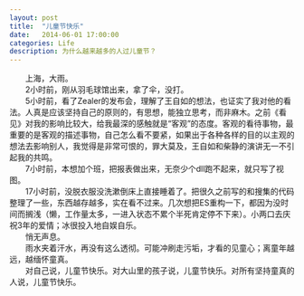 ```yaml
---
layout: post
title:  "儿童节快乐"
date:   2014-06-01 17:00:00
categories: Life
description: 为什么越来越多的人过儿童节？
---
```


<div class="postcontent">
&emsp;&emsp;上海，大雨。<br/>
&emsp;&emsp;2小时前，刚从羽毛球馆出来，拿了伞，没打。<br>
&emsp;&emsp;5小时前，看了Zealer的发布会，理解了王自如的想法，也证实了我对他的看法。人真是应该坚持自己的原则的，有思想，能独立思考，而非麻木。之前《看见》对我的影响比较大，给我最深的感触就是“客观”的态度。客观的看待事物，最重要的是客观的描述事物，自己怎么看不要紧，如果出于各种各样的目的以主观的想法去影响别人，我觉得是非常可恨的，罪大莫及，王自如和柴静的演讲无一不引起我的共鸣。<br>
&emsp;&emsp;7小时前，本想加个班，把报表做出来，无奈少个dll跑不起来，就只写了视图。<br/>
&emsp;&emsp;17小时前，没脱衣服没洗漱倒床上直接睡着了。把很久之前写的和搜集的代码整理了一些，东西越存越多，实在看不过来。几次想把ES重构一下，都因为没时间而搁浅（懒，工作量太多，一进入状态不累个半死肯定停不下来）。小两口去庆祝3年的爱情；冰很投入地自娱自乐。<br>
&emsp;&emsp;悄无声息。<br/>
&emsp;&emsp;雨水夹着汗水，再没有这么透彻。可能冲刷走污垢，才看的见童心；离童年越远，越缅怀童真。<br/>
&emsp;&emsp;对自己说，儿童节快乐。对大山里的孩子说，儿童节快乐。对所有坚持童真的人说，儿童节快乐。
</div>
